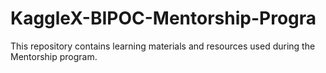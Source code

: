 # KaggleX-BIPOC-Mentorship-Progra
This repository contains learning materials and resources used during the Mentorship program.
